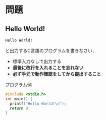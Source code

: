# 問題
## Hello World!
```sh
Hello World!
```
と出力するC言語のプログラムを書きなさい．

* 標準入力なしで出力する
* **最後に改行を入れることを忘れない**
* **必ず手元で動作確認をしてから提出すること**

プログラム例

```c
#include <stdio.h>
int main() {
  printf("Hello World!\n");
  return 0;
}
```

